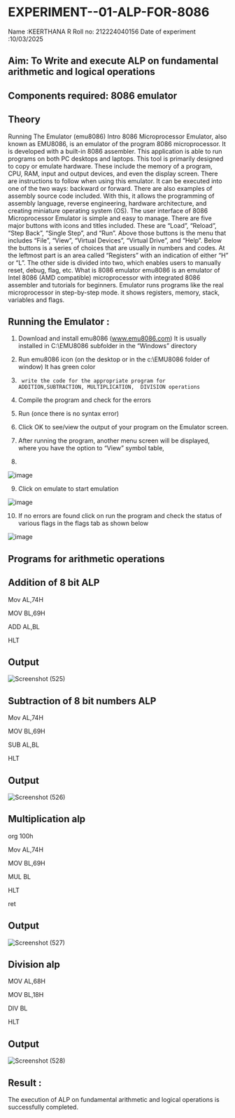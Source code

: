 # EXPERIMENT--01-ALP-FOR-8086
Name :KEERTHANA R
Roll no: 212224040156
Date of experiment :10/03/2025





## Aim: To Write and execute ALP on fundamental arithmetic and logical operations
## Components required: 8086  emulator 
## Theory 
Running The Emulator (emu8086) Intro 8086 Microprocessor Emulator, also known as EMU8086, is an emulator of the program 8086 microprocessor. It is developed with a built-in 8086 assembler. This application is able to run programs on both PC desktops and laptops. This tool is primarily designed to copy or emulate hardware. These include the memory of a program, CPU, RAM, input and output devices, and even the display screen. There are instructions to follow when using this emulator. It can be executed into one of the two ways: backward or forward. There are also examples of assembly source code included. With this, it allows the programming of assembly language, reverse engineering, hardware architecture, and creating miniature operating system (OS). The user interface of 8086 Microprocessor Emulator is simple and easy to manage. There are five major buttons with icons and titles included. These are “Load”, “Reload”, “Step Back”, “Single Step”, and “Run”. Above those buttons is the menu that includes “File”, “View”, “Virtual Devices”, “Virtual Drive”, and “Help”. Below the buttons is a series of choices that are usually in numbers and codes. At the leftmost part is an area called “Registers” with an indication of either “H” or “L”. The other side is divided into two, which enables users to manually reset, debug, flag, etc. What is 8086 emulator emu8086 is an emulator of Intel 8086 (AMD compatible) microprocessor with integrated 8086 assembler and tutorials for beginners. Emulator runs programs like the real microprocessor in step-by-step mode. it shows registers, memory, stack, variables and flags.


 ## Running the Emulator :
1.	Download and install emu8086 (www.emu8086.com) It is usually installed in C:\EMU8086 subfolder in the “Windows” directory
2.	  Run  emu8086 icon (on the desktop or in the c:\EMU8086 folder of window) It has green color 
 
 
3.		write the code for the appropriate program for ADDITION,SUBTRACTION, MULTIPLICATION,  DIVISION operations 

4.	 Compile the program and check for the errors 
5.	Run (once there is no syntax error) 

6.	Click OK to see/view the output of your program on the Emulator screen. 


7.	After running the program, another menu screen will be displayed, where you have the option to “View” symbol table,
8.	 


![image](https://user-images.githubusercontent.com/36288975/189273263-d65baae9-4b8f-4723-afb3-c0ffa4052b04.png)











9.	Click on emulate to start emulation 








![image](https://user-images.githubusercontent.com/36288975/189273273-9bb36ec1-e2e8-4892-8d35-37707332bfdc.png)








10.	If no errors are found click on run the program and check the status of various flags in the flags tab as shown below 






![image](https://user-images.githubusercontent.com/36288975/189273277-113a2a33-4a40-4ff8-95a5-ecd3a1f504fe.png)







## Programs for arithmetic  operations

## Addition  of 8 bit ALP 
Mov AL,74H

MOV BL,69H

ADD AL,BL

HLT



## Output  
![Screenshot (525)](https://github.com/user-attachments/assets/4de68117-36ce-4810-bdc6-75d57fd462b7)



## Subtraction   of 8 bit numbers  ALP 
 Mov AL,74H
 
MOV BL,69H

SUB AL,BL

HLT

## Output 
![Screenshot (526)](https://github.com/user-attachments/assets/704c3c6d-aa4c-4bf3-8499-e1de1f1139e4)

## Multiplication alp 
org 100h

Mov AL,74H

MOV BL,69H

MUL BL

HLT

ret

 ## Output  
![Screenshot (527)](https://github.com/user-attachments/assets/43b3fe05-29bd-4c16-b49d-66c9d8cba351)


## Division alp 
MOV AL,68H

MOV BL,18H

DIV BL

HLT

## Output  
![Screenshot (528)](https://github.com/user-attachments/assets/33d8f3c1-4b7e-488a-8df3-d4e53c3fff3c)


## Result :
 The execution of ALP on fundamental arithmetic and logical operations is successfully completed.








